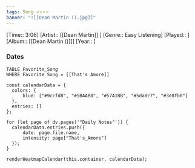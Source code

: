 ```yaml
---
tags: Song ⭐⭐⭐⭐ 
banner: "![[Dean Martin ().jpg]]"
---
```

[Time:: 3:06]
[Artist:: [[Dean Martin]] ]
[Genre:: Easy Listening]
[Played:: ]
[Album:: [[Dean Martin ()]]]
[Year:: ]
### Dates
````dataview
TABLE Favorite_Song
WHERE Favorite_Song = [[That's Amore]]
````
  ```dataviewjs
const calendarData = { 
	colors: { 
		blue: ["#9ccfd8", "#5BAAB8", "#57A1BB", "#5da8c7", "#3e8fb0"] 
	}, 
	entries: [] 
}; 

for (let page of dv.pages('"Daily Notes"')) { 
	calendarData.entries.push({ 
		date: page.file.name, 
		intensity: page["That's_Amore"]
	}); 
} 

renderHeatmapCalendar(this.container, calendarData);
```
